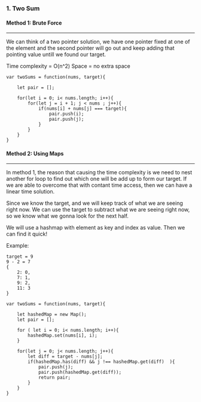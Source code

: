 ### 1. Two Sum 

#### Method 1: Brute Force 
---
We can think of a two pointer solution, we have one pointer fixed at one of the element and the second pointer will go out and keep adding that pointing value untill we found our target. 

Time complexity = O(n^2)
Space = no extra space 

```
var twoSums = function(nums, target){

    let pair = [];

    for(let i = 0; i< nums.length; i++){
        for(let j = i + 1; j < nums ; j++){
            if(nums[i] + nums[j] === target){
                pair.push(i);
                pair.push(j);
            }
        }
    }
}
```

#### Method 2: Using Maps 
---
In method 1, the reason that causing the time complexity is we need to nest another for loop to find out which one will be add up to form our target. If we are able to overcome that with contant time access, then we can have a linear time solution. 

Since we know the target, and we will keep track of what we are seeing right now. We can use the target to subtract what we are seeing right now, so we know what we gonna look for the next half. 

We will use a hashmap with element as key and index as value. Then we can find it quick! 

Example: 
```nums = [2, 7, 9 , 11] 
target = 9 
9 - 2 = 7 
{
    2: 0, 
    7: 1,
    9: 2,
    11: 3
}
```

```
var twoSums = function(nums, target){

    let hashedMap = new Map();
    let pair = [];

    for ( let i = 0; i< nums.length; i++){
        hashedMap.set(nums[i], i);
    }

    for(let j = 0; j< nums.length; j++){
        let diff = target - nums[j];
        if(hashedMap.has(diff) && j !== hashedMap.get(diff)  ){
            pair.push(j);
            pair.push(hashedMap.get(diff));
            return pair;
        }
    }
}
```
